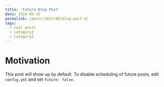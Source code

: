 ```yaml
---
title: 'Future Blog Post'
date: 2024-05-15
permalink: /posts/2012/08/blog-post-4/
tags:
  - cool posts
  - category1
  - category2
---
```

Motivation
======
This post will show up by default. To disable scheduling of future posts, edit `config.yml` and set `future: false`. 
